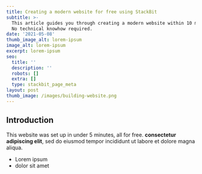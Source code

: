 ```yaml
---
title: Creating a modern website for free using StackBit
subtitle: >-
  This article guides you through creating a modern website within 10 minutes.
  No technical knowhow required.
date: '2021-05-08'
thumb_image_alt: lorem-ipsum
image_alt: lorem-ipsum
excerpt: lorem-ipsum
seo:
  title: ''
  description: ''
  robots: []
  extra: []
  type: stackbit_page_meta
layout: post
thumb_image: /images/building-website.png
---
```

## Introduction

This website was set up in under 5 minutes, all for free. **consectetur adipiscing elit**, sed do eiusmod tempor incididunt ut labore et dolore magna aliqua.

*   Lorem ipsum
*   dolor sit amet
